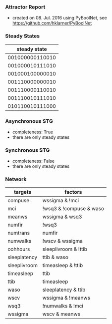 

### Attractor Report
 * created on 08. Jul. 2016 using PyBoolNet, see https://github.com/hklarner/PyBoolNet

### Steady States
| steady state    |
| --------------- | 
| 001000000110010 |
| 001000010111010 |
| 001000100000010 |
| 001110000000010 |
| 001110000110010 |
| 001110010111010 |
| 010110010111000 |

### Asynchronous STG
 * completeness: True
 * there are only steady states

### Synchronous STG
 * completeness: False
 * there are only steady states

### Network
| targets      | factors                                                   |
| ------------ | --------------------------------------------------------- |
| compuse      | wssigma & !mci                                            |
| mci          | !wsq3 & !compuse & waso | sleeplivroom & !compuse & !wsq3 |
| meanws       | wssigma & wsq3 | !wscv & wsq3                             |
| numfir       | !wsq3 | sleeplivroom | numtrans                           |
| numtrans     | numfir                                                    |
| numwalks     | !wscv & wssigma                                           |
| oohhours     | sleeplivroom & !ttib | numwalks & !ttib | !numfir & !ttib |
| sleeplatency | ttib & waso                                               |
| sleeplivroom | timeasleep & !ttib                                        |
| timeasleep   | ttib                                                      |
| ttib         | timeasleep                                                |
| waso         | sleeplatency & ttib                                       |
| wscv         | wssigma & !meanws | wssigma & mci                         |
| wsq3         | !numwalks & !mci | meanws                                 |
| wssigma      | wscv & meanws                                             |


